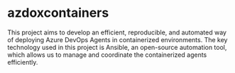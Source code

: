 # azdoxcontainers

This project aims to develop an efficient, reproducible, and automated way of deploying Azure DevOps Agents in containerized environments. The key technology used in this project is Ansible, an open-source automation tool, which allows us to manage and coordinate the containerized agents efficiently.
